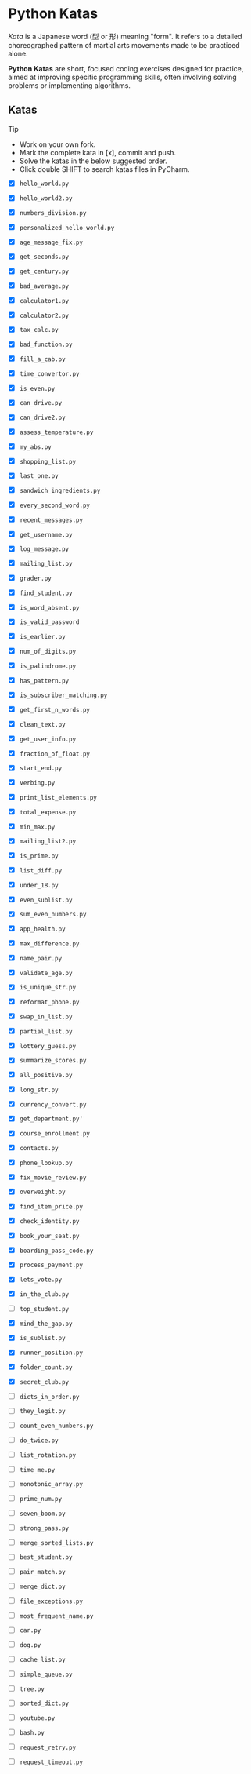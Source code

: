 # Python Katas

_Kata_ is a Japanese word (型 or 形) meaning "form". It refers to a detailed choreographed pattern of martial arts movements made to be practiced alone.

**Python Katas** are short, focused coding exercises designed for practice, aimed at improving specific programming skills, often involving solving problems or implementing algorithms.



## Katas

> [!TIP]
> - Work on your own fork.
> - Mark the complete kata in \[x], commit and push. 
> - Solve the katas in the below suggested order.
> - Click double SHIFT to search katas files in PyCharm.


- [X] `hello_world.py`
- [X] `hello_world2.py`
- [X] `numbers_division.py`
- [X] `personalized_hello_world.py`
- [X] `age_message_fix.py`
- [X] `get_seconds.py`
- [X] `get_century.py`
- [X] `bad_average.py`
- [X] `calculator1.py`
- [X] `calculator2.py`
- [X] `tax_calc.py`
- [X] `bad_function.py`
- [X] `fill_a_cab.py`
- [X] `time_convertor.py`
- [X] `is_even.py`
- [X] `can_drive.py`
- [X] `can_drive2.py`
- [X] `assess_temperature.py`

- [X] `my_abs.py`
- [X] `shopping_list.py`
- [X] `last_one.py`
- [X] `sandwich_ingredients.py`
- [X] `every_second_word.py`
- [X] `recent_messages.py`
- [X] `get_username.py`
- [X] `log_message.py`
- [X] `mailing_list.py`
- [X] `grader.py`
- [X] `find_student.py`
- [X] `is_word_absent.py`
- [X] `is_valid_password`
- [X] `is_earlier.py`
- [X] `num_of_digits.py`
- [X] `is_palindrome.py`
- [X] `has_pattern.py`

- [X] `is_subscriber_matching.py`
- [X] `get_first_n_words.py`
- [X] `clean_text.py`
- [X] `get_user_info.py`
- [X] `fraction_of_float.py`
- [X] `start_end.py`
- [X] `verbing.py`
- [X] `print_list_elements.py`
- [X] `total_expense.py`
- [X] `min_max.py`
- [X] `mailing_list2.py`
- [X] `is_prime.py`
- [X] `list_diff.py`
- [X] `under_18.py`
- [X] `even_sublist.py`
- [X] `sum_even_numbers.py`
- [X] `app_health.py`
- [X] `max_difference.py`
- [X] `name_pair.py`
- [X] `validate_age.py`

- [X] `is_unique_str.py`     
- [X] `reformat_phone.py`    
- [X] `swap_in_list.py`      
- [X] `partial_list.py`      
- [X] `lottery_guess.py`     
- [X] `summarize_scores.py`  
- [X] `all_positive.py`      
- [X] `long_str.py`          
- [X] `currency_convert.py`  
- [X] `get_department.py'`   
- [X] `course_enrollment.py` 
- [X] `contacts.py`          
- [X] `phone_lookup.py`      
- [X] `fix_movie_review.py`  
- [X] `overweight.py`        
- [X] `find_item_price.py`   
- [X] `check_identity.py`    
- [X] `book_your_seat.py`    
- [X] `boarding_pass_code.py`
- [X] `process_payment.py`


- [X] `lets_vote.py`       
- [X] `in_the_club.py`     
- [ ] `top_student.py`     
- [X] `mind_the_gap.py`    
- [X] `is_sublist.py`      
- [X] `runner_position.py` 
- [X] `folder_count.py`    
- [X] `secret_club.py`     
- [ ] `dicts_in_order.py`  
- [ ] `they_legit.py`  


- [ ] `count_even_numbers.py`
- [ ] `do_twice.py`          
- [ ] `list_rotation.py`     
- [ ] `time_me.py`           
- [ ] `monotonic_array.py`   
- [ ] `prime_num.py`
- [ ] `seven_boom.py`
- [ ] `strong_pass.py`       
- [ ] `merge_sorted_lists.py`
- [ ] `best_student.py`
- [ ] `pair_match.py`
- [ ] `merge_dict.py`


- [ ] `file_exceptions.py`
- [ ] `most_frequent_name.py`
- [ ] `car.py`
- [ ] `dog.py`
- [ ] `cache_list.py`
- [ ] `simple_queue.py`
- [ ] `tree.py`



- [ ] `sorted_dict.py`
- [ ] `youtube.py`
- [ ] `bash.py`
- [ ] `request_retry.py`
- [ ] `request_timeout.py`

